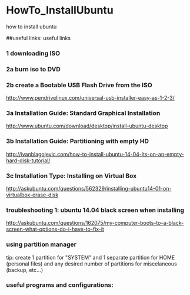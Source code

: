 # HowTo_InstallUbuntu
how to install ubuntu

##useful links:
useful links

### 1 downloading ISO

### 2a burn iso to DVD

### 2b create a Bootable USB Flash Drive from the ISO
http://www.pendrivelinux.com/universal-usb-installer-easy-as-1-2-3/

### 3a Installation Guide: Standard Graphical Installation
http://www.ubuntu.com/download/desktop/install-ubuntu-desktop

### 3b Installation Guide: Partitioning with empty HD
http://ivanblagojevic.com/how-to-install-ubuntu-14-04-lts-on-an-empty-hard-disk-tutorial/

### 3c Installation Type: Installing on Virtual Box
http://askubuntu.com/questions/562329/installing-ubuntu14-01-on-virtualbox-erase-disk

### troubleshooting 1: ubuntu 14.04 black screen when installing
http://askubuntu.com/questions/162075/my-computer-boots-to-a-black-screen-what-options-do-i-have-to-fix-it

### using partition manager
tip: create 1 partition for "SYSTEM" and 1 separate partition for HOME (personal files) and any desired number of partitions for miscelaneous (backup, etc...)

### useful programs and configurations:
